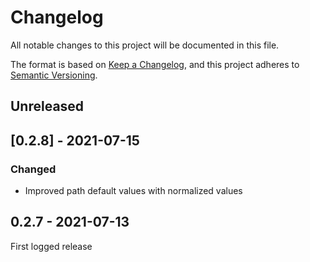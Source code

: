 # Changelog

All notable changes to this project will be documented in this file.

The format is based on [Keep a Changelog](https://keepachangelog.com/en/1.0.0/),
and this project adheres to [Semantic Versioning](https://semver.org/spec/v2.0.0.html).

## Unreleased

## [0.2.8] - 2021-07-15

### Changed

- Improved path default values with normalized values

## 0.2.7 - 2021-07-13

First logged release
